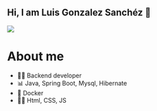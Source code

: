 ## Hi, I am Luis Gonzalez Sanchéz 👋

<!--
**GonzalezSanchezLuis/GonzalezSanchezLuis** is a ✨ _special_ ✨ repository because its `README.md` (this file) appears on your GitHub profile.

Here are some ideas to get you started:

- 🔭 I’m currently working on ...
- 🌱 I’m currently learning ...
- 👯 I’m looking to collaborate on ...
- 🤔 I’m looking for help with ...
- 💬 Ask me about ...!
- 📫 How to reach me: ...
- 😄 Pronouns: ...
- ⚡ Fun fact: ...
-->
<img src="https://github.com/GonzalezSanchezLuis/GonzalezSanchezLuis/assets/56692766/b259cb8a-590c-4f9e-acbe-e72ae9a3a50b">

<h1>About me</h1>
<ul>
  <li>👨‍💻 Backend developer</li>
  <li>📊 Java, Spring Boot, Mysql, Hibernate</li>
   <li>🐳 Docker </li>
   <li>👨‍💻 Html,  CSS, JS</li>
   
  
</ul>
